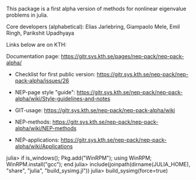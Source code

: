 
This package is a first alpha version of methods for nonlinear eigenvalue problems in julia.

Core developers (alphabetical): Elias Jarlebring, Giampaolo Mele, Emil Ringh, Parikshit Upadhyaya

Links below are on KTH: 

Documentation page: https://gitr.sys.kth.se/pages/nep-pack/nep-pack-alpha/


* Checklist for first public version: https://gitr.sys.kth.se/nep-pack/nep-pack-alpha/issues/26

* NEP-page style "guide": https://gitr.sys.kth.se/nep-pack/nep-pack-alpha/wiki/Style-guidelines-and-notes

* GIT-usage: https://gitr.sys.kth.se/nep-pack/nep-pack-alpha/wiki

* NEP-methods: https://gitr.sys.kth.se/nep-pack/nep-pack-alpha/wiki/NEP-methods

* NEP-applications: https://gitr.sys.kth.se/nep-pack/nep-pack-alpha/wiki/Applications



julia> if is_windows(); Pkg.add("WinRPM"); using WinRPM; WinRPM.install("gcc"); end
julia> include(joinpath(dirname(JULIA_HOME), "share", "julia", "build_sysimg.jl"))
julia> build_sysimg(force=true)
